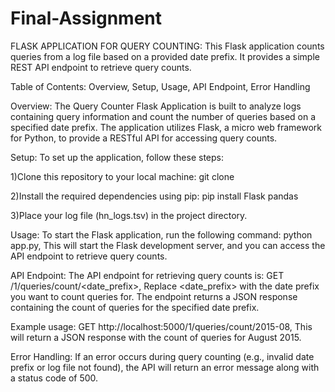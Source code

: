 # Final-Assignment

FLASK APPLICATION FOR QUERY COUNTING:
This Flask application counts queries from a log file based on a provided date prefix. It provides a simple REST API endpoint to retrieve query counts.

Table of Contents:
Overview,
Setup,
Usage,
API Endpoint,
Error Handling

Overview:
The Query Counter Flask Application is built to analyze logs containing query information and count the number of queries based on a specified date prefix. The application utilizes Flask, a micro web framework for Python, to provide a RESTful API for accessing query counts.

Setup:
To set up the application, follow these steps:

1)Clone this repository to your local machine:
 git clone <repository-url>
 
2)Install the required dependencies using pip:
 pip install Flask pandas
 
3)Place your log file (hn_logs.tsv) in the project directory.

Usage:
To start the Flask application, run the following command:
 python app.py,
 This will start the Flask development server, and you can access the API endpoint to retrieve query counts.

API Endpoint:
The API endpoint for retrieving query counts is:
 GET /1/queries/count/<date_prefix>,
 Replace <date_prefix> with the date prefix you want to count queries for. The endpoint returns a JSON response containing the count of queries for the specified date prefix.

Example usage:
 GET http://localhost:5000/1/queries/count/2015-08,
 This will return a JSON response with the count of queries for August 2015.

Error Handling:
If an error occurs during query counting (e.g., invalid date prefix or log file not found), the API will return an error message along with a status code of 500.
